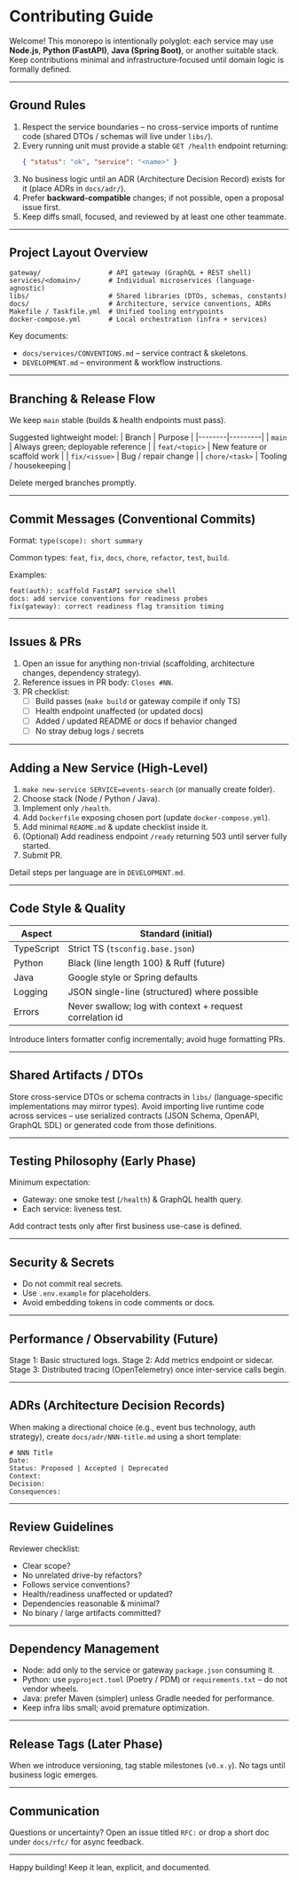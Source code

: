 # Contributing Guide

Welcome! This monorepo is intentionally polyglot: each service may use **Node.js**, **Python (FastAPI)**, **Java (Spring Boot)**, or another suitable stack. Keep contributions minimal and infrastructure‑focused until domain logic is formally defined.

---
## Ground Rules
1. Respect the service boundaries – no cross-service imports of runtime code (shared DTOs / schemas will live under `libs/`).
2. Every running unit must provide a stable `GET /health` endpoint returning:
   ```json
   { "status": "ok", "service": "<name>" }
   ```
3. No business logic until an ADR (Architecture Decision Record) exists for it (place ADRs in `docs/adr/`).
4. Prefer **backward-compatible** changes; if not possible, open a proposal issue first.
5. Keep diffs small, focused, and reviewed by at least one other teammate.

---
## Project Layout Overview
```
gateway/                 # API gateway (GraphQL + REST shell)
services/<domain>/       # Individual microservices (language-agnostic)
libs/                    # Shared libraries (DTOs, schemas, constants)
docs/                    # Architecture, service conventions, ADRs
Makefile / Taskfile.yml  # Unified tooling entrypoints
docker-compose.yml       # Local orchestration (infra + services)
```

Key documents:
- `docs/services/CONVENTIONS.md` – service contract & skeletons.
- `DEVELOPMENT.md` – environment & workflow instructions.

---
## Branching & Release Flow
We keep `main` stable (builds & health endpoints must pass).

Suggested lightweight model:
| Branch | Purpose |
|--------|---------|
| `main` | Always green; deployable reference |
| `feat/<topic>` | New feature or scaffold work |
| `fix/<issue>` | Bug / repair change |
| `chore/<task>` | Tooling / housekeeping |

Delete merged branches promptly.

---
## Commit Messages (Conventional Commits)
Format: `type(scope): short summary`

Common types: `feat`, `fix`, `docs`, `chore`, `refactor`, `test`, `build`.

Examples:
```
feat(auth): scaffold FastAPI service shell
docs: add service conventions for readiness probes
fix(gateway): correct readiness flag transition timing
```

---
## Issues & PRs
1. Open an issue for anything non-trivial (scaffolding, architecture changes, dependency strategy).
2. Reference issues in PR body: `Closes #NN`.
3. PR checklist:
   - [ ] Build passes (`make build` or gateway compile if only TS)
   - [ ] Health endpoint unaffected (or updated docs)
   - [ ] Added / updated README or docs if behavior changed
   - [ ] No stray debug logs / secrets

---
## Adding a New Service (High-Level)
1. `make new-service SERVICE=events-search` (or manually create folder).
2. Choose stack (Node / Python / Java).
3. Implement only `/health`.
4. Add `Dockerfile` exposing chosen port (update `docker-compose.yml`).
5. Add minimal `README.md` & update checklist inside it.
6. (Optional) Add readiness endpoint `/ready` returning 503 until server fully started.
7. Submit PR.

Detail steps per language are in `DEVELOPMENT.md`.

---
## Code Style & Quality
| Aspect | Standard (initial) |
|--------|--------------------|
| TypeScript | Strict TS (`tsconfig.base.json`) |
| Python | Black (line length 100) & Ruff (future) |
| Java | Google style or Spring defaults |
| Logging | JSON single-line (structured) where possible |
| Errors | Never swallow; log with context + request correlation id |

Introduce linters formatter config incrementally; avoid huge formatting PRs.

---
## Shared Artifacts / DTOs
Store cross-service DTOs or schema contracts in `libs/` (language-specific implementations may mirror types). Avoid importing live runtime code across services – use serialized contracts (JSON Schema, OpenAPI, GraphQL SDL) or generated code from those definitions.

---
## Testing Philosophy (Early Phase)
Minimum expectation:
* Gateway: one smoke test (`/health`) & GraphQL health query.
* Each service: liveness test.

Add contract tests only after first business use-case is defined.

---
## Security & Secrets
* Do not commit real secrets.
* Use `.env.example` for placeholders.
* Avoid embedding tokens in code comments or docs.

---
## Performance / Observability (Future)
Stage 1: Basic structured logs.
Stage 2: Add metrics endpoint or sidecar.
Stage 3: Distributed tracing (OpenTelemetry) once inter-service calls begin.

---
## ADRs (Architecture Decision Records)
When making a directional choice (e.g., event bus technology, auth strategy), create `docs/adr/NNN-title.md` using a short template:
```
# NNN Title
Date:
Status: Proposed | Accepted | Deprecated
Context:
Decision:
Consequences:
```

---
## Review Guidelines
Reviewer checklist:
* Clear scope?
* No unrelated drive-by refactors?
* Follows service conventions?
* Health/readiness unaffected or updated?
* Dependencies reasonable & minimal?
* No binary / large artifacts committed?

---
## Dependency Management
* Node: add only to the service or gateway `package.json` consuming it.
* Python: use `pyproject.toml` (Poetry / PDM) or `requirements.txt` – do not vendor wheels.
* Java: prefer Maven (simpler) unless Gradle needed for performance.
* Keep infra libs small; avoid premature optimization.

---
## Release Tags (Later Phase)
When we introduce versioning, tag stable milestones (`v0.x.y`). No tags until business logic emerges.

---
## Communication
Questions or uncertainty? Open an issue titled `RFC:` or drop a short doc under `docs/rfc/` for async feedback.

---
Happy building! Keep it lean, explicit, and documented.
